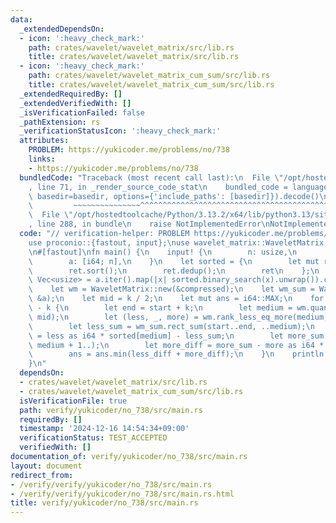```yaml
---
data:
  _extendedDependsOn:
  - icon: ':heavy_check_mark:'
    path: crates/wavelet/wavelet_matrix/src/lib.rs
    title: crates/wavelet/wavelet_matrix/src/lib.rs
  - icon: ':heavy_check_mark:'
    path: crates/wavelet/wavelet_matrix_cum_sum/src/lib.rs
    title: crates/wavelet/wavelet_matrix_cum_sum/src/lib.rs
  _extendedRequiredBy: []
  _extendedVerifiedWith: []
  _isVerificationFailed: false
  _pathExtension: rs
  _verificationStatusIcon: ':heavy_check_mark:'
  attributes:
    PROBLEM: https://yukicoder.me/problems/no/738
    links:
    - https://yukicoder.me/problems/no/738
  bundledCode: "Traceback (most recent call last):\n  File \"/opt/hostedtoolcache/Python/3.13.2/x64/lib/python3.13/site-packages/onlinejudge_verify/documentation/build.py\"\
    , line 71, in _render_source_code_stat\n    bundled_code = language.bundle(stat.path,\
    \ basedir=basedir, options={'include_paths': [basedir]}).decode()\n          \
    \         ~~~~~~~~~~~~~~~^^^^^^^^^^^^^^^^^^^^^^^^^^^^^^^^^^^^^^^^^^^^^^^^^^^^^^^^^^^^^^^^^^\n\
    \  File \"/opt/hostedtoolcache/Python/3.13.2/x64/lib/python3.13/site-packages/onlinejudge_verify/languages/rust.py\"\
    , line 288, in bundle\n    raise NotImplementedError\nNotImplementedError\n"
  code: "// verification-helper: PROBLEM https://yukicoder.me/problems/no/738\n\n\
    use proconio::{fastout, input};\nuse wavelet_matrix::WaveletMatrix;\nuse wavelet_matrix_cum_sum::WaveletMatrixCumSum;\n\
    \n#[fastout]\nfn main() {\n    input! {\n        n: usize,\n        k: usize,\n\
    \        a: [i64; n],\n    }\n    let sorted = {\n        let mut ret = a.clone();\n\
    \        ret.sort();\n        ret.dedup();\n        ret\n    };\n    let compressed:\
    \ Vec<usize> = a.iter().map(|x| sorted.binary_search(x).unwrap()).collect();\n\
    \    let wm = WaveletMatrix::new(&compressed);\n    let wm_sum = WaveletMatrixCumSum::new(&compressed,\
    \ &a);\n    let mid = k / 2;\n    let mut ans = i64::MAX;\n    for start in 0..=n\
    \ - k {\n        let end = start + k;\n        let medium = wm.quantile(start..end,\
    \ mid);\n        let (less, _, more) = wm.rank_less_eq_more(medium, start..end);\n\
    \        let less_sum = wm_sum.rect_sum(start..end, ..medium);\n        let less_diff\
    \ = less as i64 * sorted[medium] - less_sum;\n        let more_sum = wm_sum.rect_sum(start..end,\
    \ medium + 1..);\n        let more_diff = more_sum - more as i64 * sorted[medium];\n\
    \        ans = ans.min(less_diff + more_diff);\n    }\n    println!(\"{}\", ans);\n\
    }\n"
  dependsOn:
  - crates/wavelet/wavelet_matrix/src/lib.rs
  - crates/wavelet/wavelet_matrix_cum_sum/src/lib.rs
  isVerificationFile: true
  path: verify/yukicoder/no_738/src/main.rs
  requiredBy: []
  timestamp: '2024-12-16 14:54:34+09:00'
  verificationStatus: TEST_ACCEPTED
  verifiedWith: []
documentation_of: verify/yukicoder/no_738/src/main.rs
layout: document
redirect_from:
- /verify/verify/yukicoder/no_738/src/main.rs
- /verify/verify/yukicoder/no_738/src/main.rs.html
title: verify/yukicoder/no_738/src/main.rs
---
```

